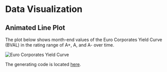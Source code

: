 # Data Visualization

## Animated Line Plot

The plot below shows month-end values of the Euro Corporates Yield Curve (BVAL) in the rating range of A+, A, and A- over time. 

![Euro Corporates Yield Curve](anim_yieldCurve/euro_curve_corp_A_gh.gif)

The generating code is located [here](anim_yieldCurve/EUR_yld.py).

